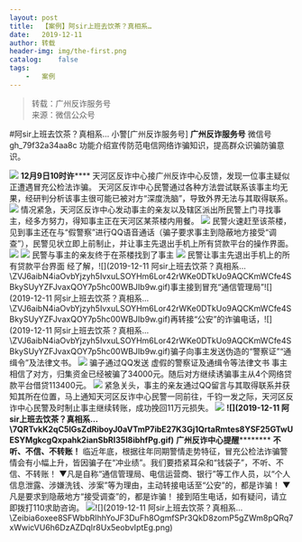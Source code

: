 ```yaml
---
layout:	post
title:	【案例】阿sir上班去饮茶？真相系…
date:	2019-12-11
author:	转载
header-img:	img/the-first.png
catalog:	false
tags:
	-	案例
---
```


<blockquote><p>转载：广州反诈服务号<br>
来源：微信公众号</p></blockquote>

#阿sir上班去饮茶？真相系…
小警[广州反诈服务号]
**广州反诈服务号**
微信号gh_79f32a34aa8c
功能介绍宣传防范电信网络诈骗知识，提高群众识骗防骗意识。

![]({{site.baseurl}}/postimg/Zeibia6oxee8QP5m0QVIFRIhMBFCM7eaFn3MR8HtpibiaNF3d1hevbyNDXNBKmP4ic2juCCL82ptJUlf1ZCGOezaTRA.gif)
**12月9日10时许******
天河区反诈中心接广州反诈中心反馈，发现一位事主疑似正遭遇冒充公检法诈骗。
天河区反诈中心民警通过各种方法尝试联系该事主均无果，经研判分析该事主很可能已被对方“深度洗脑”，导致外界无法与其取得联系。
![]({{site.baseurl}}/postimg/Zeibia6oxee8R2BOqj3ZBVgPodeibhlunrKIMtKxNLgbYPb41u6SzGQMrEB8ofUp8S2zeu2SYBJUoicK6V5BxficM0Q.gif)
情况紧急，天河区反诈中心发动事主的亲友以及辖区派出所民警上门寻找事主，经多方努力，得知事主正在天河区某茶楼内用餐。
![]({{site.baseurl}}/postimg/Zeibia6oxee8R2BOqj3ZBVgPodeibhlunrKs4vLmzKaaDzR7WnuQ1dib256QT7UenaqIxnA2c7Fgib8vFjWgdOrFdWg.gif)
民警火速赶至该茶楼，见到事主还在与“假警察”进行QQ语音通话（骗子要求事主到隐蔽地方接受“调查”），民警见状立即上前制止，并让事主先退出手机上所有贷款平台的操作界面。
![]({{site.baseurl}}/postimg/7QRTvkK2qC6KuYg7GdjHmJvggbicJmdtVDjgErQQgEFQApSaLHNRKIiakaAwFdbNDcluLTdOXjbNia2xQcjZShRjQ.gif)
![]({{site.baseurl}}/postimg/Zeibia6oxee8R2BOqj3ZBVgPodeibhlunrKUQNMs9AMWR3opVSfTQkFsoUOib5iaA5FNTdzQ38ve3Jr2BP9EnyxtLpA.png)
民警与事主的亲友终于在茶楼找到了事主
![]({{site.baseurl}}/postimg/Zeibia6oxee8R2BOqj3ZBVgPodeibhlunrKoUdiaicZnc7WCSIcJyicSU5Jshh6DgEbvibrYibhvOIkBVUIpFUWnd3Yhlg.png)
民警让事主先退出手机上的所有贷款平台界面
经了解，![](2019-12-11
阿sir上班去饮茶？真相系…\\ZVJ6aibN4iaOvbYjzyh5IvxuLSOYHm6Lor42rWKe0DTkUo9AQCKmWCfe4SBkySUyYZFJvaxQOY7p5hc00WBJIb9w.gif)事主接到冒充“通信管理局”![](2019-12-11
阿sir上班去饮茶？真相系…\\ZVJ6aibN4iaOvbYjzyh5IvxuLSOYHm6Lor42rWKe0DTkUo9AQCKmWCfe4SBkySUyYZFJvaxQOY7p5hc00WBJIb9w.gif)再转接“公安”的诈骗电话，![](2019-12-11
阿sir上班去饮茶？真相系…\\ZVJ6aibN4iaOvbYjzyh5IvxuLSOYHm6Lor42rWKe0DTkUo9AQCKmWCfe4SBkySUyYZFJvaxQOY7p5hc00WBJIb9w.gif)骗子向事主发送伪造的“警察证”“通缉令”及法律文书。
![]({{site.baseurl}}/postimg/Zeibia6oxee8R2BOqj3ZBVgPodeibhlunrKYJs4g4icYLQMibbETUL60NexQh84P6EjoJXl7gsZWZhib7x3a5JyfVvnQ.png)
骗子通过QQ发送
虚假的警察证及通缉令等法律文书
事主相信了对方，归集资金已经被骗了34000元。随后对方继续诱骗事主从4个网络贷款平台借贷113400元。
![]({{site.baseurl}}/postimg/Zeibia6oxee8TWIOY5n5h6BZEGFlRucR0JcgbaJa2JDCXdkkDeUM7ZBNgcrho6K0WRKaIYUO5zPDhsiapvQmRia3aw.png)
紧急关头，事主的亲友通过QQ留言与其取得联系并获知其所在位置，马上通知天河区反诈中心民警一同前往，千钧一发之际，天河区反诈中心民警及时制止事主继续转账，成功挽回11万元损失。
![]({{site.baseurl}}/postimg/ibAL8vkpAicpc0nNvibicNNmwicxrssVhbUgzMibQL0c4klibJ3vLHhPeSMe6NoNGVHjvP3nXs6LhtibicQjpOFqMMS324Q.gif)
**![](2019-12-11
阿sir上班去饮茶？真相系…\\7QRTvkK2qC5lGsZdRiboyJ0aVTmP7ibE27K3Gj1QrtaRmtes8YSF25GTwUESYMgkcgQxpahk2ianSbRI35I8ibhfPg.gif)**
**广州反诈中心提醒**********
**不听、不信、不转账！**
临近年底，根据往年同期警情走势特征，冒充公检法诈骗警情会有小幅上升，皆因骗子在“冲业绩”。我们要捂紧耳朵和“钱袋子”，不听、不信、不转账！
▼凡是自称“通信管理局、电信运营商、银行”等工作人员，以“个人信息泄露、涉嫌洗钱、涉案”等为理由，主动转接电话至“公安”的，都是诈骗！
▼凡是要求到隐蔽地方“接受调查”的，都是诈骗！
接到陌生电话，如有疑问，请立即拨打110求助咨询。
![]({{site.baseurl}}/postimg/Zeibia6oxee8QP5m0QVIFRIhMBFCM7eaFn4r7ufSm0Ma5I0nRV6UDCALV3ePbShFzvxNkzrzuyReS6j0iape39Q9w.png)![](2019-12-11
阿sir上班去饮茶？真相系…\\Zeibia6oxee8SFWbbRIhhYoJF3DuFh8OgmfSPr3QkD8zomP5gZWm8pQRq7xWwicVU6h6DzAZDqIr8Ux5eobvIptEg.png)
